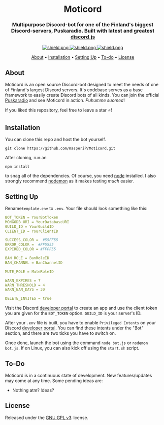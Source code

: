 <h1 align="center">
  <br>
  Moticord
</h1>

<h3 align=center>Multipurpose Discord-bot for one of the Finland's biggest Discord-servers, Puskaradio. Built with latest and greatest <a href=https://github.com/discordjs/discord.js>discord.js</a></h3>

<div align=center>

  <a href="https://discord.com/invite/Eggb2w7">
    <img src="https://discordapp.com/api/guilds/162669821312368640/widget.png?style=shield" alt="shield.png">
  </a>

  <a href="https://github.com/discordjs">
    <img src="https://img.shields.io/badge/discord.js-v13.3.1-blue.svg?logo=npm" alt="shield.png">
  </a>

  <a href="https://github.com/KasperiP/Moticord/blob/develop/LICENSE">
    <img src="https://img.shields.io/badge/license-GNU%20GPL%20v3-green" alt="shield.png">
  </a>

</div>

<p align="center">
  <a href="#about">About</a>
  •
  <a href="#installation">Installation</a>
  •
  <a href="#setting-up">Setting Up</a>
  •
    <a href="#to-do">To-do</a>
  •
  <a href="#license">License</a>

## About

Moticord is an open source Discord-bot designed to meet the needs of one of Finland's largest Discord servers. It's codebase serves as a base framework to easily create Discord bots of all kinds. You can join the official [Puskaradio](https://discord.com/invite/Eggb2w7) and see Moticord in action. _Puhumme suomea_!

If you liked this repository, feel free to leave a star ⭐!

## Installation

You can clone this repo and host the bot yourself.

```
git clone https://github.com/KasperiP/Moticord.git
```

After cloning, run an

```
npm install
```

to snag all of the dependencies. Of course, you need [node](https://nodejs.org/en/) installed. I also strongly recommend [nodemon](https://www.npmjs.com/package/nodemon) as it makes testing _much_ easier.

## Setting Up

Rename`template.env` to `.env`. Your file should look something like this:

```yaml
BOT_TOKEN = YourBotToken
MONGODB_URI = YourDatabaseURI
GUILD_ID = YourGuildID
CLIENT_ID = YourClientID

SUCCESS_COLOR =  #55FF55
ERROR_COLOR =  #FF5555
EXPIRED_COLOR = #FFFF55

BAN_ROLE = BanRoleID
BAN_CHANNEL = BanChannelID

MUTE_ROLE = MuteRoleID

WARN_EXPIRES = 7
WARN_THRESHOLD = 4
WARN_BAN_DAYS = 30

DELETE_INVITES = true
```

Visit the Discord [developer portal](https://discordapp.com/developers/applications/) to create an app and use the client token you are given for the `BOT_TOKEN` option. `GUILD_ID` is your server's ID.

After your `.env` file is built, you have to enable `Privileged Intents` on your Discord [developer portal](https://discordapp.com/developers/applications/). You can find these intents under the "Bot" section, and there are two ticks you have to switch on.

Once done, launch the bot using the command `node bot.js` or `nodemon bot.js`. If on Linux, you can also kick off using the `start.sh` script.

## To-Do

Moticord is in a continuous state of development. New features/updates may come at any time. Some pending ideas are:

-   Nothing atm? Ideas?

## License

Released under the [GNU GPL v3](https://www.gnu.org/licenses/gpl-3.0.en.html) license.

